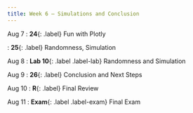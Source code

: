 ```yaml
---
title: Week 6 — Simulations and Conclusion
---
```


Aug 7
: **24**{: .label} Fun with Plotly
  <!--: [Slides](#) &#8226; [Code](#) &#8226; [Blank Code](#)-->
<!--: *Optional Reading:* [Plotly Documentation](https://plotly.com/python/plotly-express/)-->
: **25**{: .label} Randomness, Simulation
  <!--: [Slides](#) &#8226; [Code](#) &#8226; [Blank Code](#)-->
<!--: *Optional Reading:* [CIT 9](https://inferentialthinking.com/chapters/09/Randomness.html); [CIT 9.3](https://inferentialthinking.com/chapters/09/3/Simulation.html)-->

Aug 8
: **Lab 10**{: .label .label-lab} Randomness and Simulation

Aug 9
: **26**{: .label} Conclusion and Next Steps
  <!--: [Slides](#) &#8226; [Code](#) &#8226; [Blank Code](#)-->

Aug 10
: **R**{: .label} Final Review
  <!--: [Slides](#) &#8226; [Code](#) &#8226; [Blank Code](#)-->

Aug 11
: **Exam**{: .label .label-exam} Final Exam
